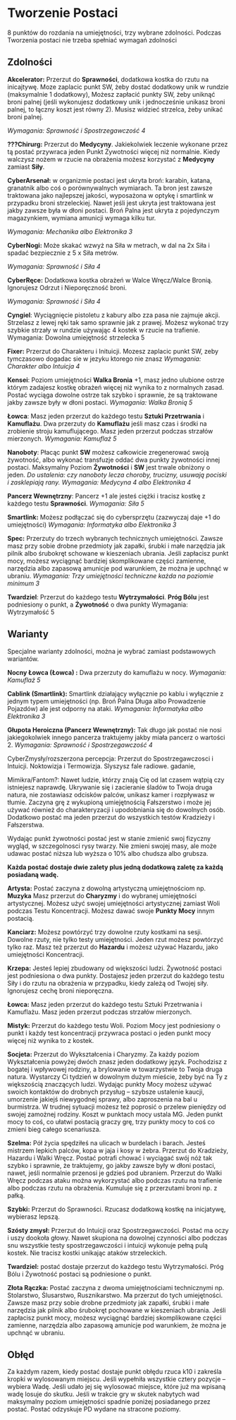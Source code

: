 
<h1>Tworzenie Postaci</h1>

8 punktów do rozdania na umiejętności, trzy wybrane zdolności. Podczas Tworzenia postaci nie trzeba spełniać wymagań zdolności

<h2>Zdolności</h2>

**Akcelerator:** Przerzut do **Sprawności**, dodatkowa kostka do rzutu na inicajtywę. Moze zaplacic punkt SW, żeby dostać dodatkowy unik w rundzie (maksymalnie 1 dodatkowy), Możesz zapłacić punkty SW, żeby uniknąć broni palnej (jeśli wykonujesz dodatkowy unik i jednocześnie unikasz broni palnej, to łączny koszt jest równy 2). Musisz widzieć strzelca, żeby unikać broni palnej.

*Wymagania: Sprawność i Spostrzegawczość 4*


**???Chirurg:** Przerzut do **Medycyny**. Jakiekolwiek leczenie wykonane przez tą postać przywraca jeden Punkt Żywotności więcej niż normalnie. Kiedy walczysz nożem w rzucie na obrażenia możesz korzystać z **Medycyny** zamiast **Siły**.
 
**CyberArsenał:** w organizmie postaci jest ukryta broń: karabin, katana, granatnik albo coś o porównywalnych wymiarach. Ta bron jest zawsze traktowana jako najlepszej jakości, wyposażona w optykę i smartlink w przypadku broni strzeleckiej. Nawet jeśli jest ukryta jest traktowana jest jakby zawsze była w dłoni postaci. Broń Palna jest ukryta z pojedynczym magazynkiem, wymiana amunicji wymaga kilku tur.

*Wymagania: Mechanika albo Elektronika 3*

**CyberNogi:** Może skakać wzwyż na Siła w metrach, w dal na 2x Siła i spadać bezpiecznie z 5 x Siła metrów.

*Wymagania: Sprawność i Siła 4*

**CyberRęce:** Dodatkowa kostka obrażeń w Walce Wręcz/Walce Bronią. Ignorujesz Odrzut i Nieporęczność broni. 

*Wymagania: Sprawność i Siła 4*

 **Cyngiel**: Wyciągnięcie pistoletu z kabury albo zza pasa nie zajmuje akcji. Strzelasz z lewej ręki tak samo sprawnie jak z prawej. Możesz wykonać trzy szybkie strzały w rundzie używając 4 kostek w rzucie na trafienie.
 Wymagania: Dowolna umiejętność strzelecka 5

**Fixer:** Przerzut do Charakteru i Inituicji. Mozesz zaplacic punkt SW, zeby tymczasowo dogadac sie w jezyku ktorego nie znasz
*Wymagania: Charakter albo Intuicja 4*
 
**Kensei**: Poziom umiejętności **Walka Bronia** +1, masz jedno ulubione ostrze którym zadajesz kostkę obrażeń więcej niż wynika to z normalnych zasad. Postać wyciąga dowolne ostrze tak szybko i sprawnie, że są traktowane jakby zawsze były w dłoni postaci.
*Wymagania: Walka Bronią 5*

**Łowca**: Masz jeden przerzut do każdego testu **Sztuki Przetrwania** i **Kamuflażu**. Dwa przerzuty do **Kamuflażu** jeśli masz czas i środki na zrobienie stroju kamuflującego. Masz jeden przerzut podczas strzałów mierzonych.
*Wymagania: Kamuflaż 5*

**Nanoboty**: Płacąc punkt **SW** możesz całkowicie zregenerować swoją żywotność, albo wykonać transfuzje oddać dwa punkty żywotności innej postaci. Maksymalny Poziom **Żywotności** i **SW** jest trwale obniżony o jeden.
*Do ustalenia: czy nanoboty lecza choroby, trucizny, usuwają pociski i zasklepiają rany.*
 *Wymagania: Medycyna 4 albo Elektronika 4*

**Pancerz Wewnętrzny**: Pancerz +1 ale jesteś ciężki i tracisz kostkę z każdego testu **Sprawności**. 
*Wymagania: Siła 5*

**Smartlink:** Możesz podłączać się do cybersprzętu (zazwyczaj daje +1 do umiejętności)
*Wymagania: Informatyka albo Elektronika 3*

**Spec:** Przerzuty do trzech wybranych technicznych umiejętności. Zawsze masz przy sobie drobne przedmioty jak zapałki, śrubki i małe narzędzia jak pilnik albo śrubokręt schowane w kieszeniach ubrania. Jeśli zapłacisz punkt mocy, możesz wyciągnąć bardziej skomplikowane części zamienne, narzędzia albo zapasową amunicje pod warunkiem, że można je upchnąć w ubraniu.
*Wymagania: Trzy umiejętności techniczne każda na poziomie minimum 3*

**Twardziel**:  Przerzut do każdego testu **Wytrzymałości**. **Próg Bólu** jest podniesiony o punkt, a **Żywotność** o dwa punkty
Wymagania: Wytrzymałość 5
  

<h2>Warianty</h2>
Specjalne warianty zdolności, można je wybrać zamiast podstawowych wariantów.

**Nocny Łowca (Łowca) :**  Dwa przerzuty do kamuflażu w nocy.
*Wymagania: Kamuflaż 5*

**Cablink (Smartlink):** Smartlink działający wyłącznie po kablu i wyłącznie z jednym typem umiejętności (np. Broń Palna Długa albo Prowadzenie Pojazdów) ale jest odporny na ataki.
*Wymagania: Informatyka albo Elektronika 3*

**Głupota Heroiczna (Pancerz Wewnętrzny):** Tak długo jak postać nie nosi jakiegokolwiek innego pancerza traktujemy jakby miała pancerz o wartości 2.
*Wymagania: Sprawność i Spostrzegawczość 4*






CyberZmysły/rozszerzona percepcja: Przerzut do Spostrzegawczosci i Intuicji. Noktowizja i Termowizja. Slyszysz fale radiowe. gadanie,

  

Mimikra/Fantom?: Nawet ludzie, którzy znają Cię od lat czasem wątpią czy istniejesz naprawdę. Ukrywanie się i zacieranie śladów to Twoja druga natura, nie zostawiasz odcisków palców, unikasz kamer i rozpływasz w tłumie. Zaczyna grę z wykupioną umiejętnością Fałszerstwo i może jej używać również do charakteryzacji i upodobniania się do dowolnych osób. Dodatkowo postać ma jeden przerzut do wszystkich testów Kradzieży i Fałszerstwa.

Wydając punkt żywotności postać jest w stanie zmienić swoj fizyczny wygląd, w szczegolnosci rysy twarzy. Nie zmieni swojej masy, ale może udawac postać niższa lub wyższa o 10% albo chudsza albo grubsza.





**Każda postać dostaje dwie zalety plus jedną dodatkową zaletę za każdą posiadaną wadę.**

**Artysta:** Postać zaczyna z dowolną artystyczną umiejętnościom np. **Muzyka** Masz przerzut do **Charyzmy** i do wybranej umiejętności artystycznej. Możesz użyć swojej umiejętności artystycznej zamiast Woli podczas Testu Koncentracji. Możesz dawać swoje **Punkty Mocy** innym postacią.


**Kanciarz:** Możesz powtórzyć trzy dowolne rzuty kostkami na sesji. Dowolne rzuty, nie tylko testy umiejętności. Jeden rzut możesz powtórzyć tylko raz. Masz też przerzut do **Hazardu** i możesz używać Hazardu, jako umiejętności Koncentracji.

**Krzepa:** Jesteś lepiej zbudowany od większości ludzi. Żywotność postaci jest podniesiona o dwa punkty. Dostajesz jeden przerzut do każdego testu Siły i do rzutu na obrażenia w przypadku, kiedy zależą od Twojej siły. Ignorujesz cechę broni nieporęczna.

**Łowca:** Masz jeden przerzut do każdego testu Sztuki Przetrwania i Kamuflażu. Masz jeden przerzut podczas strzałów mierzonych.

**Mistyk:** Przerzut do każdego testu Woli. Poziom Mocy jest podniesiony o punkt i każdy test koncentracji przywraca postaci o jeden punkt mocy więcej niż wynika to z kostek.

**Socjeta:** Przerzut do Wykształcenia i Charyzmy. Za każdy poziom Wykształcenia powyżej dwóch znasz jeden dodatkowy język. Pochodzisz z bogatej i wpływowej rodziny, a brylowanie w towarzystwie to Twoja druga natura. Wystarczy Ci tydzień w dowolnym dużym mieście, żeby być na Ty z większością znaczących ludzi. Wydając punkty Mocy możesz używać swoich kontaktów do drobnych przysług – szybsze ustalenie kaucji, umorzenie jakiejś niewygodnej sprawy, albo zaproszenia na bal u burmistrza. W trudnej sytuacji możesz też poprosić o przelew pieniędzy od swojej zamożnej rodziny. Koszt w punktach mocy ustala MG. Jeden punkt mocy to coś, co ułatwi postacią graczy grę, trzy punkty mocy to coś co zmieni bieg całego scenariusza.

**Szelma:** Pół życia spędziłeś na ulicach w burdelach i barach. Jesteś mistrzem lepkich palców, kopa w jaja i kosy w żebra. Przerzut do Kradzieży, Hazardu i Walki Wręcz. Postać potrafi chować i wyciągać swój nóż tak szybko i sprawnie, że traktujemy, go jakby zawsze były w dłoni postaci, nawet, jeśli normalnie przenosi je gdzieś pod ubraniem.
Przerzut do Walki Wręcz podczas ataku można wykorzystać albo podczas rzutu na trafienie albo podczas rzutu na obrażenia. Kumuluje się z przerzutami broni np. z pałką.

**Szybki:** Przerzut do Sprawności. Rzucasz dodatkową kostkę na inicjatywę, wybierasz lepszą.

**Szósty zmysł:** Przerzut do Intuicji oraz Spostrzegawczości. Postać ma oczy i uszy dookoła głowy. Nawet skupiona na dowolnej czynności albo podczas snu wszystkie testy spostrzegawczości i intuicji wykonuje pełną pulą kostek. Nie tracisz kostki unikając ataków strzeleckich. 

**Twardziel:** postać dostaje przerzut do każdego testu Wytrzymałości. Próg Bólu i Żywotność postaci są podniesione o punkt.

**Złota Rączka:** Postać zaczyna z dwoma umiejętnościami technicznymi np. Stolarstwo, Ślusarstwo, Rusznikarstwo. Ma przerzut do tych umiejętności. Zawsze masz przy sobie drobne przedmioty jak zapałki, śrubki i małe narzędzia jak pilnik albo śrubokręt pochowane w kieszeniach ubrania. Jeśli zapłacisz punkt mocy, możesz wyciągnąć bardziej skomplikowane części zamienne, narzędzia albo zapasową amunicje pod warunkiem, że można je upchnąć w ubraniu.




<h2>Obłęd</h2>

Za każdym razem, kiedy postać dostaje punkt obłędu rzuca k10 i zakreśla kropki w wylosowanym miejscu. Jeśli wypełniła wszystkie cztery pozycje – wybiera Wadę. Jeśli udało jej się wylosować miejsce, które już ma wpisaną wadę losuje do skutku. Jeśli w trakcie gry w skutek nabytych wad maksymalny poziom umiejętności spadnie poniżej posiadanego przez postać. Postać odzyskuje PD wydane na stracone poziomy.
